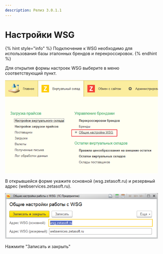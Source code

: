 ```yaml
---
description: Релиз 3.0.1.1
---
```


# Настройки WSG

{% hint style="info" %}
Подключение к WSG необходимо для использования базы эталонных брендов и перекроссировок.
{% endhint %}

Для открытия формы настроек WSG выберите в меню соответствующий пункт.

![](../.gitbook/assets/image%20%2842%29.png)

В открывшейся форме укажите основной \(wsg.zetasoft.ru\) и резервный адрес \(webservices.zetasoft.ru\).

![](../.gitbook/assets/image%20%281%29.png)

Нажмите "Записать и закрыть"

